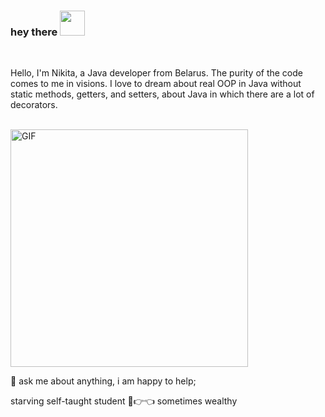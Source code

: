 ### hey there <img src="https://media.giphy.com/media/hvRJCLFzcasrR4ia7z/giphy.gif" width="40">
<br/>

Hello, I'm Nikita, a Java developer from Belarus. The purity of the code comes to me in visions. I love to dream about real OOP in Java without static methods, getters, and setters, about Java in which there are a lot of decorators. 
<br>
<br/>


  <img align="center" alt="GIF" src="https://tenor.com/ru/view/girls-frontline-coffin-dance-ak12-an94-ak15-gif-17167411.gif"  width="380" height="380" />
  
 💬 ask me about anything, i am happy to help;


starving self-taught student 🥺👉👈 
sometimes wealthy 

<br/>



